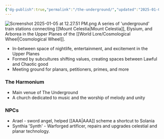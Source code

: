 ```yaml
---
{"dg-publish":true,"permalink":"/the-underground/","updated":"2025-01-05T12:28:17.543-06:00"}
---
```


![Screenshot 2025-01-05 at 12.27.51 PM.png](/img/user/Images/Screenshot%202025-01-05%20at%2012.27.51%20PM.png)
A series of 'underground' train stations connecting [[Mount Celestia\|Mount Celestia]], Elysium, and Arborea in the Upper Planes of the [[World Lore/Cosmological Wheel\|Cosmological Wheel]].

- In-between space of nightlife, entertainment, and excitement in the Upper Planes
- Formed by subcultures shifting values, creating spaces between Lawful and Chaotic good
- Meeting ground for planars, petitioners, primes, and more

### The Harmonium
- Main venue of The Underground
- A church dedicated to music and the worship of melody and unity

### NPCs
- Arael - sword angel, helped [[AAA\|AAA]] scheme a shortcut to Solania
- Synthia 'Synth' - Warforged artificer, repairs and upgrades celestial and planar technology. 